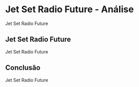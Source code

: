 ---
---

# Jet Set Radio Future - Análise

Jet Set Radio Future

## Jet Set Radio Future

Jet Set Radio Future

## Conclusão

Jet Set Radio Future
